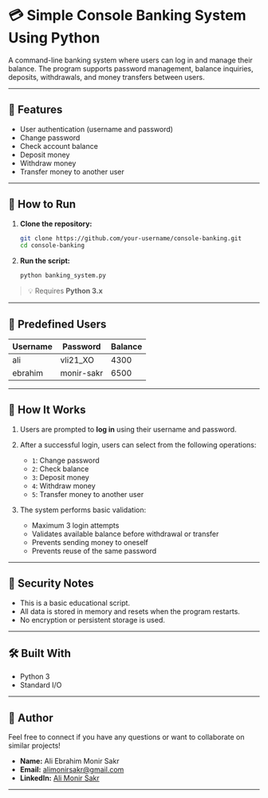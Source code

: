 
# 💳 Simple Console Banking System Using Python

A command-line banking system where users can log in and manage their balance. The program supports password management, balance inquiries, deposits, withdrawals, and money transfers between users.

---

## 📌 Features

- User authentication (username and password)
- Change password
- Check account balance
- Deposit money
- Withdraw money
- Transfer money to another user

---

## 🚀 How to Run

1. **Clone the repository:**

   ```bash
   git clone https://github.com/your-username/console-banking.git
   cd console-banking
    ````

2. **Run the script:**

   ```bash
   python banking_system.py
   ```

> 💡 Requires **Python 3.x**

---

## 👥 Predefined Users

| Username | Password   | Balance |
| -------- | ---------- | ------- |
| ali      | vli21\_XO  | 4300    |
| ebrahim  | monir-sakr | 6500    |

---

## 🧠 How It Works

1. Users are prompted to **log in** using their username and password.
2. After a successful login, users can select from the following operations:

   * `1`: Change password
   * `2`: Check balance
   * `3`: Deposit money
   * `4`: Withdraw money
   * `5`: Transfer money to another user
3. The system performs basic validation:

   * Maximum 3 login attempts
   * Validates available balance before withdrawal or transfer
   * Prevents sending money to oneself
   * Prevents reuse of the same password

---

## 🔐 Security Notes

* This is a basic educational script.
* All data is stored in memory and resets when the program restarts.
* No encryption or persistent storage is used.

---

## 🛠 Built With

* Python 3
* Standard I/O

---

## 👤 Author

Feel free to connect if you have any questions or want to collaborate on similar projects!  
- **Name:** Ali Ebrahim Monir Sakr  
- **Email:** alimonirsakr@gmail.com  
- **LinkedIn:** [Ali Monir Sakr](https://www.linkedin.com/in/ali-monir-sakr)  

---
